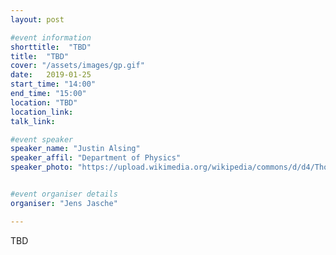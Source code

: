 ```yaml
---
layout: post

#event information
shorttitle:  "TBD"
title:  "TBD"
cover: "/assets/images/gp.gif"
date:   2019-01-25
start_time: "14:00"
end_time: "15:00"
location: "TBD"
location_link: 
talk_link:

#event speaker
speaker_name: "Justin Alsing"
speaker_affil: "Department of Physics"
speaker_photo: "https://upload.wikimedia.org/wikipedia/commons/d/d4/Thomas_Bayes.gif"


#event organiser details
organiser: "Jens Jasche"

---
```

TBD
